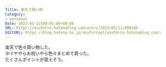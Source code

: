 ```yaml
---
Title: 楽天で買い物
Category:
- personal
Date: 2023-05-11T00:01:00+09:00
URL: https://asuforce.hatenablog.com/entry/2023/05/11/000100
EditURL: https://blog.hatena.ne.jp/asuforcegt/asuforce.hatenablog.com/atom/entry/4207575160648018749
---
```


楽天で色々買い物した。  
タイヤやらお祝いやら色々まとめて買った。  
たくさんポイントが貰えそう。
